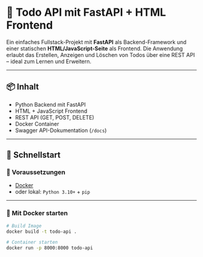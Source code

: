 # 📝 Todo API mit FastAPI + HTML Frontend

Ein einfaches Fullstack-Projekt mit **FastAPI** als Backend-Framework und einer statischen **HTML/JavaScript-Seite** als Frontend. Die Anwendung erlaubt das Erstellen, Anzeigen und Löschen von Todos über eine REST API – ideal zum Lernen und Erweitern.

---

## 📦 Inhalt

- Python Backend mit FastAPI
- HTML + JavaScript Frontend
- REST API (GET, POST, DELETE)
- Docker Container
- Swagger API-Dokumentation (`/docs`)

---

## 🚀 Schnellstart

### 🔧 Voraussetzungen

- [Docker](https://www.docker.com/)
- oder lokal: `Python 3.10+` + `pip`

---

### 🐳 Mit Docker starten

```bash
# Build Image
docker build -t todo-api .

# Container starten
docker run -p 8000:8000 todo-api
